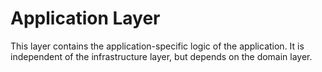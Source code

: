 # Application Layer

This layer contains the application-specific logic of the application. It is independent of the infrastructure layer, but depends on the domain layer.